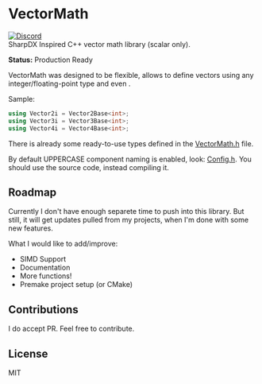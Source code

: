 # VectorMath
[![Discord](https://discordapp.com/api/guilds/304571867203764233/widget.png)](https://discord.alwaystoolate.com) <br>
SharpDX Inspired C++ vector math library (scalar only).

**Status:** Production Ready

VectorMath was designed to be flexible, allows to define vectors using any integer/floating-point type and even .

Sample:
```C++
using Vector2i = Vector2Base<int>;
using Vector3i = Vector3Base<int>;
using Vector4i = Vector4Base<int>;
```
There is already some ready-to-use types defined in the [VectorMath.h](https://github.com/Erdroy/VectorMath/blob/master/VectorMath/VectorMath.h) file.

By default UPPERCASE component naming is enabled, look: [Config.h](https://github.com/Erdroy/VectorMath/blob/master/VectorMath/Config.h).
You should use the source code, instead compiling it.

## Roadmap
Currently I don't have enough separete time to push into this library.
But still, it will get updates pulled from my projects, when I'm done with some new features.

What I would like to add/improve:
- SIMD Support
- Documentation
- More functions!
- Premake project setup (or CMake)

## Contributions
I do accept PR. Feel free to contribute.

## License
MIT
